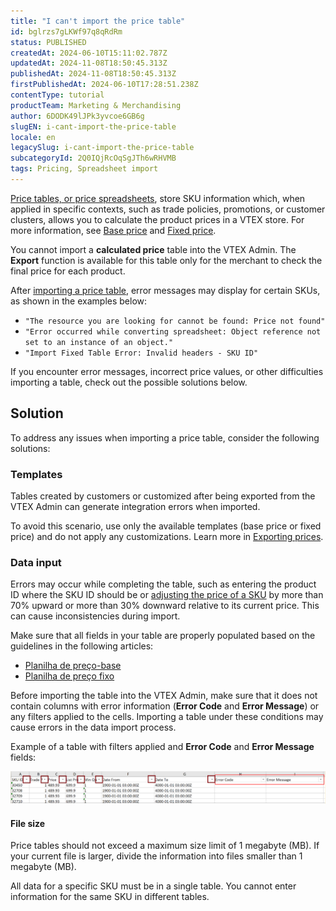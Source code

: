 ```yaml
---
title: "I can't import the price table"
id: bglrzs7gLKWf97q8qRdRm
status: PUBLISHED
createdAt: 2024-06-10T15:11:02.787Z
updatedAt: 2024-11-08T18:50:45.313Z
publishedAt: 2024-11-08T18:50:45.313Z
firstPublishedAt: 2024-06-10T17:28:51.238Z
contentType: tutorial
productTeam: Marketing & Merchandising
author: 6DODK49lJPk3yvcoe6GB6g
slugEN: i-cant-import-the-price-table
locale: en
legacySlug: i-cant-import-the-price-table
subcategoryId: 2Q0IQjRcOqSgJTh6wRHVMB
tags: Pricing, Spreadsheet import
---
```


[Price tables, or price spreadsheets](/en/tracks/prices-101--6f8pwCns3PJHqMvQSugNfP/1wAm5m3IUfIj6maBdaRJt8), store SKU information which, when applied in specific contexts, such as trade policies, promotions, or customer clusters, allows you to calculate the product prices in a VTEX store. For more information, see [Base price](/en/tracks/prices-101--6f8pwCns3PJHqMvQSugNfP/3XcXp0r5WrJvogB8KIX4Kx) and [Fixed price](/en/tracks/prices-101--6f8pwCns3PJHqMvQSugNfP/3HxF2u5VwidqnUGnFoKdDy). 

<div class ="alert alert-warning">
  You cannot import a <b>calculated price</b> table into the VTEX Admin. The <b>Export</b> function is available for this table only for the merchant to check the final price for each product.
</div>

After [importing a price table](/en/tracks/prices-101--6f8pwCns3PJHqMvQSugNfP/5lV5s54lQ69zPXxngbpI5D), error messages may display for certain SKUs, as shown in the examples below:

- `"The resource you are looking for cannot be found: Price not found"`
- `"Error occurred while converting spreadsheet: Object reference not set to an instance of an object."`
- `"Import Fixed Table Error: Invalid headers - SKU ID"`

If you encounter error messages, incorrect price values, or other difficulties importing a table, check out the possible solutions below.

## Solution

To address any issues when importing a price table, consider the following solutions:

### Templates

Tables created by customers or customized after being exported from the VTEX Admin can generate integration errors when imported.

To avoid this scenario, use only the available templates (base price or fixed price) and do not apply any customizations. Learn more in [Exporting prices](/en/tracks/prices-101--6f8pwCns3PJHqMvQSugNfP/5lV5s54lQ69zPXxngbpI5D#exporting-prices).

### Data input

Errors may occur while completing the table, such as entering the product ID where the SKU ID should be or [adjusting the price of a SKU](/en/tutorial/sku-price-change--tutorials_95#price-change-rule) by more than 70% upward or more than 30% downward relative to its current price. This can cause inconsistencies during import.

Make sure that all fields in your table are properly populated based on the guidelines in the following articles:

- [Planilha de preço-base](/en/tutorial/table-of-base-prices--4Jox8TeQ5feqAn78TZ0DNA)
- [Planilha de preço fixo](/en/tutorial/filling-out-an-import-spreadsheets-fixed-price-fields--50RFoH3ruV97FJgeBUCURh)

<div class ="alert alert-warning">
  Before importing the table into the VTEX Admin, make sure that it does not contain columns with error information (<b>Error Code</b> and <b>Error Message</b>) or any filters applied to the cells. Importing a table under these conditions may cause errors in the data import process.
</div>

Example of a table with filters applied and __Error Code__ and __Error Message__ fields:

![Price spreadsheet](https://raw.githubusercontent.com/vtexdocs/help-center-content/refs/heads/main/docs/en/troubleshooting/Store%20operations/i-cant-import-the-price-table_1.PNG)

#### File size

Price tables should not exceed a maximum size limit of 1 megabyte (MB). If your current file is larger, divide the information into files smaller than 1 megabyte (MB).

<div class ="alert alert-warning">
  All data for a specific SKU must be in a single table. You cannot enter information for the same SKU in different tables.
</div>